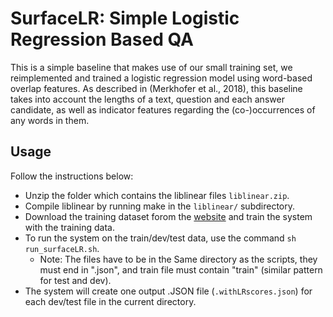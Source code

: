 # SurfaceLR: Simple Logistic Regression Based QA

This is a simple baseline that makes use of our small training set, we reimplemented and trained a logistic regression model using word-based overlap
features. As described in (Merkhofer et al., 2018), this baseline takes into account the lengths of a text, question and each answer candidate,
as well as indicator features regarding the (co-)occurrences of any words in them.

## Usage
 
 Follow the instructions below: 
 
 - Unzip the folder which contains the liblinear files `liblinear.zip`. 
 - Compile liblinear by running make in the `liblinear/` subdirectory.
 - Download the training dataset forom the [website](http://cogcomp.org/multirc/) and train the system with the training data. 
 - To run the system on the train/dev/test data, use the command `sh run_surfaceLR.sh`.
    - Note: The files have to be in the Same directory as the scripts, they must end in ".json", and train file must contain "train" (similar pattern for test and dev).
 - The system will create one output .JSON file (`.withLRscores.json`) for each dev/test file in the current directory.
 
 
